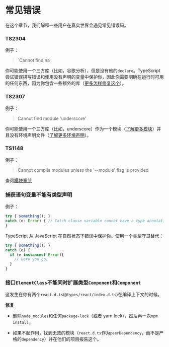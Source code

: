 # 常见错误

在这个章节，我们解释一些用户在真实世界会遇见常见错误码。

### TS2304

例子：
> `Cannot find na

你可能使用一个三方库（比如，谷歌分析），但是没有他的`declare`。TypeScript 尝试错误拼写错误和使用没有声明的变量中保护你，因此你需要明确在运行时可用的任何东西，因为你包含一些额外的库（[更多怎样修复这个]()）。

### TS2307

例子：
> Cannot find module 'underscore'

你可能使用一个三方库（比如，underscore）作为一个模块（[了解更多模块]()）并且没有环境声明文件（[了解更多环境声明]()）。

### TS1148

例子：

> Cannot compile modules unless the '--module' flag is provided

查阅[模块章节]()

### 捕获语句变量不能有类型声明

例子：
```ts
try { something(); }
catch (e: Error) { // Catch clause variable cannot have a type annotation
}
```

TypeScript 从 JavaScript 在自然状态下错误中保护你。使用一个类型守卫替代：
```ts
try { something(); }
catch (e) {
  if (e instanceof Error){
    // Here you go.
  }
}
```

### 接口`ElementClass`不能同时扩展类型`Component`和`Component`

这发生在你有两个`react.d.ts`(`@types/react/index.d.ts`)在编译上下文的时候。

**修复**

- 删除`node_modules`和任何`package-lock`（或者 yarn lock），然后再一次`npm install`。

- 如果不起作用，找到无效的模块（`react.d.ts`作为`peerDependency`，而不是严格的`dependency`）并在他们的项目报告这个。